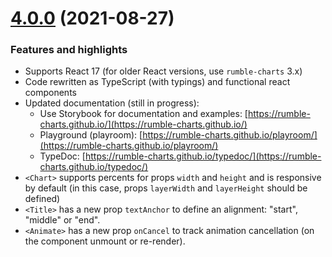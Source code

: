 # [4.0.0](https://github.com/rumble-charts/rumble-charts/compare/v3.1.2...v4.0.0) (2021-08-27)

### Features and highlights

* Supports React 17 (for older React versions, use `rumble-charts` 3.x)
* Code rewritten as TypeScript (with typings) and functional react components
* Updated documentation (still in progress):
  * Use Storybook for documentation and examples: [https://rumble-charts.github.io/](https://rumble-charts.github.io/)
  * Playground (playroom): [https://rumble-charts.github.io/playroom/](https://rumble-charts.github.io/playroom/)
  * TypeDoc: [https://rumble-charts.github.io/typedoc/](https://rumble-charts.github.io/typedoc/)
* `<Chart>` supports percents for props `width` and `height` and is responsive by default
  (in this case, props `layerWidth` and `layerHeight` should be defined)
* `<Title>` has a new prop `textAnchor` to define an alignment: "start", "middle" or "end".
* `<Animate>` has a new prop `onCancel` to track animation cancellation (on the component unmount or re-render).
